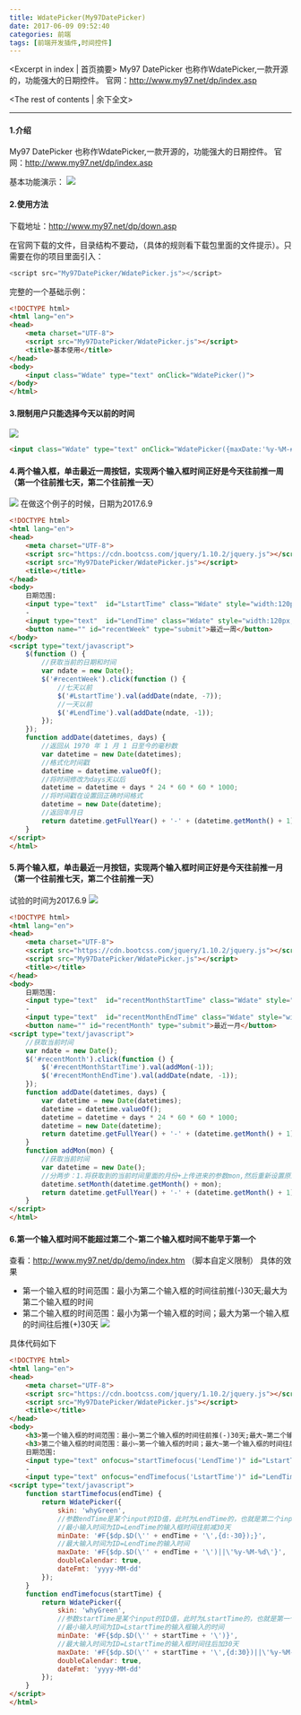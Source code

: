 ```yaml
---
title: WdatePicker(My97DatePicker)
date: 2017-06-09 09:52:40
categories: 前端
tags: [前端开发插件,时间控件]
---
```

<Excerpt in index | 首页摘要> 
My97 DatePicker 也称作WdatePicker,一款开源的，功能强大的日期控件。
官网：http://www.my97.net/dp/index.asp
<!-- more -->
<The rest of contents | 余下全文>

-----
#### 1.介绍
My97 DatePicker 也称作WdatePicker,一款开源的，功能强大的日期控件。
官网：http://www.my97.net/dp/index.asp

基本功能演示：
![](WdatePicker/1.gif)

#### 2.使用方法
下载地址：http://www.my97.net/dp/down.asp

在官网下载的文件，目录结构不要动，（具体的规则看下载包里面的文件提示）。只需要在你的项目里面引入：
```javascript
<script src="My97DatePicker/WdatePicker.js"></script>
```
完整的一个基础示例：
```html
<!DOCTYPE html>
<html lang="en">
<head>
	<meta charset="UTF-8">
	<script src="My97DatePicker/WdatePicker.js"></script>
	<title>基本使用</title>
</head>
<body>
	<input class="Wdate" type="text" onClick="WdatePicker()">
</body>
</html>
```

#### 3.限制用户只能选择今天以前的时间
![](WdatePicker/2.gif)
```html
<input class="Wdate" type="text" onClick="WdatePicker({maxDate:'%y-%M-#{%d}'})">
```

#### 4.两个输入框，单击最近一周按钮，实现两个输入框时间正好是今天往前推一周（第一个往前推七天，第二个往前推一天）
![](WdatePicker/3.gif)
在做这个例子的时候，日期为2017.6.9
```html
<!DOCTYPE html>
<html lang="en">
<head>
	<meta charset="UTF-8">
	<script src="https://cdn.bootcss.com/jquery/1.10.2/jquery.js"></script>
	<script src="My97DatePicker/WdatePicker.js"></script>
	<title></title>
</head>
<body>
	日期范围:
	<input type="text"  id="LstartTime" class="Wdate" style="width:120px;">
	-
	<input type="text"  id="LendTime" class="Wdate" style="width:120px;">
	<button name="" id="recentWeek" type="submit">最近一周</button>
</body>
<script type="text/javascript">
	$(function () {
	    //获取当前的日期和时间
	    var ndate = new Date();
	    $('#recentWeek').click(function () {
	    	//七天以前
	        $('#LstartTime').val(addDate(ndate, -7));
	        //一天以前
	        $('#LendTime').val(addDate(ndate, -1));
	    });
	});
	function addDate(datetimes, days) {
		//返回从 1970 年 1 月 1 日至今的毫秒数
	    var datetime = new Date(datetimes);
	    //格式化时间戳
	    datetime = datetime.valueOf();
	    //将时间修改为days天以后
	    datetime = datetime + days * 24 * 60 * 60 * 1000;
	    //将时间戳在设置回正确时间格式
	    datetime = new Date(datetime);
	    //返回年月日
	    return datetime.getFullYear() + '-' + (datetime.getMonth() + 1) + '-' + datetime.getDate();
	}
</script>
</html>

```

#### 5.两个输入框，单击最近一月按钮，实现两个输入框时间正好是今天往前推一月（第一个往前推七天，第二个往前推一天）
试验的时间为2017.6.9
![](WdatePicker/4.gif)
```html
<!DOCTYPE html>
<html lang="en">
<head>
	<meta charset="UTF-8">
	<script src="https://cdn.bootcss.com/jquery/1.10.2/jquery.js"></script>
	<script src="My97DatePicker/WdatePicker.js"></script>
	<title></title>
</head>
<body>
	日期范围:
	<input type="text"  id="recentMonthStartTime" class="Wdate" style="width:120px;">
	-
	<input type="text"  id="recentMonthEndTime" class="Wdate" style="width:120px;">
	<button name="" id="recentMonth" type="submit">最近一月</button>
<script type="text/javascript">
	//获取当前时间
	var ndate = new Date();
	$('#recentMonth').click(function () {
	    $('#recentMonthStartTime').val(addMon(-1));
	    $('#recentMonthEndTime').val(addDate(ndate, -1));
	});
	function addDate(datetimes, days) {
	    var datetime = new Date(datetimes);
	    datetime = datetime.valueOf();
	    datetime = datetime + days * 24 * 60 * 60 * 1000;
	    datetime = new Date(datetime);
	    return datetime.getFullYear() + '-' + (datetime.getMonth() + 1) + '-' + datetime.getDate();
	}
	function addMon(mon) {
		//获取当前时间
	    var datetime = new Date();
	    //分两步：1.将获取到的当前时间里面的月份+上传进来的参数mon,然后重新设置原来的时间月份为最新的和这个
	    datetime.setMonth(datetime.getMonth() + mon);
	    return datetime.getFullYear() + '-' + (datetime.getMonth() + 1) + '-' + datetime.getDate();
	}
</script>
</html>
```

#### 6.第一个输入框时间不能超过第二个-第二个输入框时间不能早于第一个
查看：http://www.my97.net/dp/demo/index.htm （脚本自定义限制）
具体的效果
- 第一个输入框的时间范围：最小为第二个输入框的时间往前推(-)30天;最大为第二个输入框的时间
- 第二个输入框的时间范围：最小为第一个输入框的时间；最大为第一个输入框的时间往后推(+)30天
![](WdatePicker/5.gif)

具体代码如下
```html
<!DOCTYPE html>
<html lang="en">
<head>
	<meta charset="UTF-8">
	<script src="https://cdn.bootcss.com/jquery/1.10.2/jquery.js"></script>
	<script src="My97DatePicker/WdatePicker.js"></script>
	<title></title>
</head>
<body>
	<h3>第一个输入框的时间范围：最小~第二个输入框的时间往前推(-)30天;最大~第二个输入框的时间</h3>
	<h3>第二个输入框的时间范围：最小~第一个输入框的时间；最大~第一个输入框的时间往后推(+)30天</h3>
	日期范围:
	<input type="text" onfocus="startTimefocus('LendTime')" id="LstartTime" class="Wdate" style="width:120px;">
	-
	<input type="text" onfocus="endTimefocus('LstartTime')" id="LendTime" class="Wdate" style="width:120px;">
<script type="text/javascript">
	function startTimefocus(endTime) {
	    return WdatePicker({
	        skin: 'whyGreen',
	        //参数endTime是某个input的ID值，此时为LendTime的，也就是第二个input输入框的
	        //最小输入时间为ID=LendTime的输入框时间往前减30天
	        minDate: '#F{$dp.$D(\'' + endTime + '\',{d:-30});}',
	        //最大输入时间为ID=LendTime的输入时间
	        maxDate: '#F{$dp.$D(\'' + endTime + '\')||\'%y-%M-%d\'}',
	        doubleCalendar: true,
	        dateFmt: 'yyyy-MM-dd'
	    });
	}
	function endTimefocus(startTime) {
	    return WdatePicker({
	        skin: 'whyGreen',
	        //参数startTime是某个input的ID值，此时为LstartTime的，也就是第一个input输入框的
	        //最小输入时间为ID=LstartTime的输入框输入的时间
	        minDate: '#F{$dp.$D(\'' + startTime + '\')}',
	        //最大输入时间为ID=LstartTime的输入框时间往后加30天
	        maxDate: '#F{$dp.$D(\'' + startTime + '\',{d:30})||\'%y-%M-%d\'}',
	        doubleCalendar: true,
	        dateFmt: 'yyyy-MM-dd'
	    });
	}
</script>
</html>
```